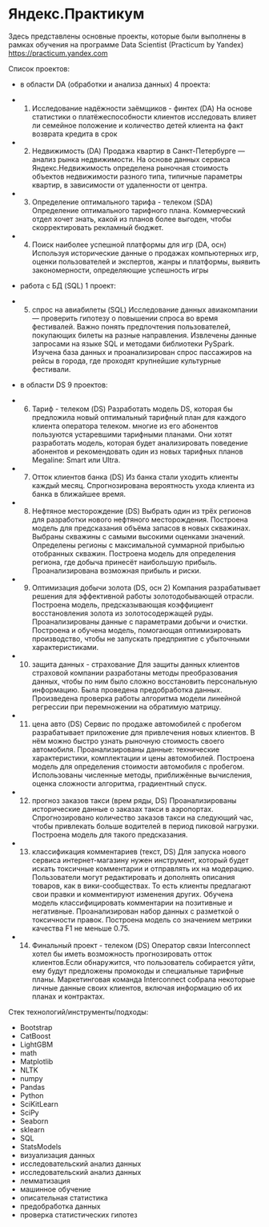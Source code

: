 # Яндекс.Практикум
Здесь представлены основные проекты, которые были выполнены в рамках обучения на программе Data Scientist (Practicum by Yandex) https://practicum.yandex.com


Список проектов:
* в области DA (обработки и анализа данных) 4 проекта:
- 01. Исследование надёжности заёмщиков - финтех (DA)
   На основе статистики о платёжеспособности клиентов исследовать
   влияет ли семейное положение и количество детей клиента
   на факт возврата кредита в срок

- 02. Недвижимость (DA)
   Продажа квартир в Санкт-Петербурге — анализ рынка недвижимости.
   На основе данных сервиса Яндекс.Недвижимость определена рыночная стоимость
   объектов недвижимости разного типа, типичные параметры квартир,
   в зависимости от удаленности от центра.

- 03. Определение оптимального тарифа - телеком (SDA)
   Определение оптимального тарифного плана. Коммерческий
   отдел хочет знать, какой из планов более выгоден, чтобы
   скорректировать рекламный бюджет.

- 04. Поиск наиболее успешной платформы для игр (DA, осн)
   Используя исторические данные о продажах компьютерных игр,
   оценки пользователей и экспертов, жанры и платформы,
   выявить закономерности, определяющие успешность игры

* работа с БД (SQL) 1 проект:
- 05. спрос на авиабилеты (SQL)
   Исследование данных авиакомпании — проверить гипотезу
   о повышении спроса во время фестивалей. Важно понять 
   предпочтения пользователей, покупающих билеты на разные
   направления. Извлечены данные запросами на языке SQL 
   и методами библиотеки PySpark. Изучена база данных 
   и проанализирован спрос пассажиров на рейсы в города, 
   где проходят крупнейшие культурные фестивали.

* в области DS 9 проектов:
- 06. Тариф - телеком (DS)
   Разработать модель DS, которая бы предложила новый
   оптимальный тарифный план для каждого клиента оператора телеком.
   многие из его абонентов пользуются устаревшими тарифными планами.
   Они хотят разработать модель, которая будет анализировать поведение
   абонентов и рекомендовать один из новых тарифных планов
   Megaline: Smart или Ultra.
   
- 07. Отток клиентов банка (DS)
   Из банка стали уходить клиенты каждый месяц.
   Спрогнозирована вероятность ухода клиента из банка в ближайшее время.
   
- 08. Нефтяное месторождение (DS)
   Выбрать один из трёх регионов для разработки нового
   нефтяного месторождения. Построена модель для предсказания
   объёма запасов в новых скважинах. Выбраны скважины с самыми
   высокими оценками значений. Определены регионы с максимальной
   суммарной прибылью отобранных скважин. Построена модель
   для определения региона, где добыча принесёт наибольшую прибыль.
   Проанализирована возможная прибыль и риски.

- 09. Оптимизация добычи золота (DS, осн 2)
   Компания разрабатывает решения для эффективной работы золотодобывающей отрасли.
   Построена модель, предсказывающая коэффициент восстановления золота
   из золотосодержащей руды. Проанализированы данные с параметрами добычи и очистки.
   Построена и обучена модель, помогающая оптимизировать производство,
   чтобы не запускать предприятие с убыточными характеристиками.

- 10. защита данных - страхование
   Для защиты данных клиентов страховой компании разработаны методы
   преобразования данных, чтобы по ним было сложно восстановить
   персональную информацию. Была проведена предобработка данных.
   Произведена проверка работы алгоритма модели линейной регрессии
   при перемножении на обратимую матрицу. 
   
- 11. цена авто (DS)
   Сервис по продаже автомобилей с пробегом разрабатывает приложение
   для привлечения новых клиентов. В нём можно быстро узнать
   рыночную стоимость своего автомобиля. Проанализированы данные:
   технические характеристики, комплектации и цены автомобилей.
   Построена модель для определения стоимости автомобиля с пробегом.
   Использованы численные методы, приближённые вычисления,
   оценка сложности алгоритма, градиентный спуск.
   
- 12. прогноз заказов такси (врем ряды, DS)
   Проанализированы исторические данные о заказах такси в аэропортах.
   Спрогнозировано количество заказов такси на следующий час,
   чтобы привлекать больше водителей в период пиковой нагрузки.
   Построена модель для такого предсказания.
   
- 13. классификация комментариев (текст, DS)
   Для запуска нового сервиса интернет-магазину нужен инструмент,
   который будет искать токсичные комментарии и отправлять их
   на модерацию. Пользователи могут редактировать и дополнять
   описания товаров, как в вики-сообществах. То есть клиенты
   предлагают свои правки и комментируют изменения других. 
   Обучена модель классифицировать комментарии на позитивные и негативные.
   Проанализирован набор данных с разметкой о токсичности правок.
   Построена модель со значением метрики качества F1 не меньше 0.75.
   
- 14. Финальный проект - телеком (DS)
   Оператор связи Interconnect хотел бы иметь возможность
   прогнозировать отток клиентов.Если обнаружится, что пользователь
   собирается уйти, ему будут предложены промокоды и специальные
   тарифные планы. Маркетинговая команда Interconnect собрала
   некоторые личные данные своих клиентов, включая информацию
   об их планах и контрактах.
   
Стек технологий/инструменты/подходы:
- Bootstrap
- CatBoost
- LightGBM
- math
- Matplotlib
- NLTK
- numpy
- Pandas
- Python
- SciKitLearn
- SciPy
- Seaborn
- sklearn
- SQL
- StatsModels
- визуализация данных
- исследовательский анализ данных
- исследовательский анализ данных
- лемматизация
- машинное обучение
- описательная статистика
- предобработка данных
- проверка статистических гипотез

   